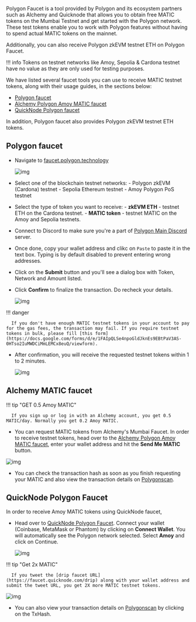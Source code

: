 Polygon Faucet is a tool provided by Polygon and its ecosystem partners such as Alchemy and Quicknode that allows you to obtain free MATIC tokens on the Mumbai Testnet and get started with the Polygon network. These test tokens enable you to work with Polygon features without having to spend actual MATIC tokens on the mainnet.

Additionally, you can also receive Polygon zkEVM testnet ETH on Polygon Faucet.

!!! info
      Tokens on testnet networks like Amoy, Sepolia & Cardona testnet have no value as they are only used for testing purposes.

We have listed several faucet tools you can use to receive MATIC testnet tokens, along with their usage guides, in the sections below:

- [Polygon faucet](https://faucet.polygon.technology/)
- [Alchemy Polygon Amoy MATIC faucet](https://www.alchemy.com/faucets/polygon-amoy)
- [QuickNode Polygon faucet](https://faucet.quicknode.com/polygon)

In addition, Polygon faucet also provides Polygon zkEVM testnet ETH tokens.

## Polygon faucet

- Navigate to [faucet.polygon.technology](https://faucet.polygon.technology/)

   ![img](../../img/tools/gas/faucet.png)

- Select one of the blockchain testnet networks:
      - Polygon zkEVM (Cardona) testnet
      - Sepolia Ethereum testnet
      - Amoy Polygon PoS testnet

- Select the type of token you want to receive:
      - **zkEVM ETH** - testnet ETH on the Cardona testnet.
      - **MATIC token** - testnet MATIC on the Amoy and Sepolia testnets.

- Connect to Discord to make sure you're a part of [Polygon Main Discord](https://discord.gg/0xPolygon) server.

- Once done, copy your wallet address and clikc on `Paste` to paste it in the text box. Typing is by default disabled to prevent entering wrong addresses. 

- Click on the **Submit** button and you'll see a dialog box with Token, Network and Amount listed. 

- Click **Confirm** to finalize the transaction. Do recheck your details.

   ![img](../../img/tools/gas/confirm-transaction.png)

!!! danger

      If you don't have enough MATIC testnet tokens in your account to pay for the gas fees, the transaction may fail. If you require testnet tokens in bulk, please fill [this form](https://docs.google.com/forms/d/e/1FAIpQLSe4npoGldJknEs9EBtPaV3AS-0HTso2IuMWDCiMmLEMCx8euQ/viewform).

- After confirmation, you will receive the requested testnet tokens within 1 to 2 minutes.

   ![img](../../img/tools/gas/success.png)

## Alchemy MATIC faucet

!!! tip "GET 0.5 Amoy MATIC"

      If you sign up or log in with an Alchemy account, you get 0.5 MATIC/day. Normally you get 0.2 Amoy MATIC.

- You can request MATIC tokens from Alchemy's Mumbai Faucet. In order to receive testnet tokens, head over to the [Alchemy Polygon Amoy MATIC faucet](https://www.alchemy.com/faucets/polygon-amoy), enter your wallet address and hit the **Send Me MATIC** button.

![img](../../img/tools/gas/alchemy-faucet1.png)

- You can check the transaction hash as soon as you finish requesting your MATIC and also view the transaction details on [Polygonscan](https://mumbai.polygonscan.com/).

## QuickNode Polygon Faucet

In order to receive Amoy MATIC tokens using QuickNode faucet,

- Head over to [QuickNode Polygon Faucet](https://faucet.quicknode.com/polygon). Connect your wallet (Coinbase, MetaMask or Phantom) by clicking on **Connect Wallet**. You will automatically see the Polygon network selected. Select **Amoy** and click on Continue.

   ![img](../../img/tools/gas/quicknode-faucet2.png)

!!! tip "Get 2x MATIC"

      If you tweet the [drip faucet URL](https://faucet.quicknode.com/drip) along with your wallet address and submit the tweet URL, you get 2X more MATIC testnet tokens.

   ![img](../../img/tools/gas/quicknode-faucet3.png)

- You can also view your transaction details on [Polygonscan](https://mumbai.polygonscan.com/) by clicking on the TxHash.
